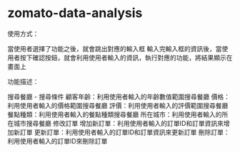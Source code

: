 # zomato-data-analysis

使用方式：

當使用者選擇了功能之後，就會跳出對應的輸入框
輸入完輸入框的資訊後，當使用者按下確認按鈕，就會利用使用者輸入的資訊，執行對應的功能，將結果顯示在畫面上

功能描述：

搜尋餐廳 - 搜尋條件
  顧客年齡：利用使用者輸入的年齡數值範圍搜尋餐廳
  價格：利用使用者輸入的價格範圍搜尋餐廳
  評價：利用使用者輸入的評價範圍搜尋餐廳
  餐點種類：利用使用者輸入的餐點種類搜尋餐廳
  所在城市：利用使用者輸入的所在城市搜尋餐廳
修改訂單
  增加新訂單：利用使用者輸入的訂單ID和訂單資訊來增加新訂單
  更新訂單：利用使用者輸入的訂單ID和訂單資訊來更新訂單
  刪除訂單：利用使用者輸入的訂單ID來刪除訂單
